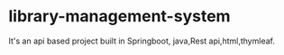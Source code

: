 # library-management-system
It's an api based project built in Springboot, java,Rest api,html,thymleaf.
